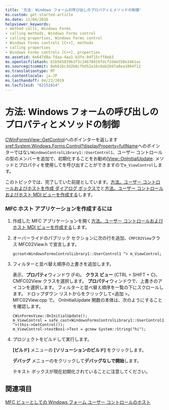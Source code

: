 ```yaml
---
title: '方法: Windows フォームの呼び出しのプロパティとメソッドの制御'
ms.custom: get-started-article
ms.date: 11/04/2016
helpviewer_keywords:
- method calls, Windows Forms
- calling methods, Windows Forms control
- calling properties, Windows Forms control
- Windows Forms controls [C++], methods
- calling properties
- Windows Forms controls [C++], properties
ms.assetid: 6e647d8a-fdaa-4aa1-b3fe-04f15cff8eb3
ms.openlocfilehash: 61b565839b3f3c24670819fdcf2dde558e3461ac
ms.sourcegitcommit: 0ab61bc3d2b6cfbd52a16c6ab2b97a8ea1864f12
ms.translationtype: MT
ms.contentlocale: ja-JP
ms.lasthandoff: 04/23/2019
ms.locfileid: "62152814"
---
```

# <a name="how-to-call-properties-and-methods-of-the-windows-forms-control"></a>方法: Windows フォームの呼び出しのプロパティとメソッドの制御

[CWinFormsView::GetControl](../mfc/reference/cwinformsview-class.md#getcontrol)へのポインターを返します<xref:System.Windows.Forms.Control?displayProperty=fullName>へのポインターではない`WindowsControlLibrary1::UserControl1`、ユーザー コントロールの型のメンバーを追加で、初期化することをお勧め[IView::OnInitialUpdate](../mfc/reference/iview-interface.md#oninitialupdate). メソッドとプロパティを使用してを呼び出すことができますので`m_ViewControl`します。

このトピックでは、完了していた前提としています。[方法。ユーザー コントロールおよびホストを作成 ダイアログ ボックスで](../dotnet/how-to-create-the-user-control-and-host-in-a-dialog-box.md)と[方法。ユーザー コントロールおよびホスト MDI ビューを作成する](../dotnet/how-to-create-the-user-control-and-host-mdi-view.md)します。

### <a name="to-create-the-mfc-host-application"></a>MFC ホスト アプリケーションを作成するには

1. 作成した MFC アプリケーションを開く[方法。ユーザー コントロールおよびホスト MDI ビューを作成する](../dotnet/how-to-create-the-user-control-and-host-mdi-view.md)します。

1. オーバーライドのパブリック セクションに次の行を追加、`CMFC02View`クラス MFC02View.h で宣言します。

   `gcroot<WindowsFormsControlLibrary1::UserControl1 ^> m_ViewControl;`

1. フィルターと並べ替え順序の上書きを追加します。

   表示、**プロパティ**ウィンドウ (F4)。 **クラス ビュー** (CTRL + SHIFT + C)、CMFC02View クラスを選択します。 **プロパティ**ウィンドウで、上書きのアイコンを選択します。 フィルターと並べ替え順序を一覧の下にスクロールします。 ドロップダウン リストからをクリックして\<追加 >。 MFC02View.cpp で。 OnInitialUpdate 関数の本体は、次のようにすることを確認します。

    ```
    CWinFormsView::OnInitialUpdate();
    m_ViewControl = safe_cast<WindowsFormsControlLibrary1::UserControl1 ^>(this->GetControl());
    m_ViewControl->textBox1->Text = gcnew System::String("hi");
    ```

1. プロジェクトをビルドして実行します。

   **[ビルド]** メニューの **[ソリューションのビルド]** をクリックします。

   **デバッグ** メニューのをクリックして**デバッグなしで開始**します。

   テキスト ボックスが現在初期化されていることに注意してください。

## <a name="see-also"></a>関連項目

[MFC ビューとしての Windows フォーム ユーザー コントロールのホスト](../dotnet/hosting-a-windows-forms-user-control-as-an-mfc-view.md)
